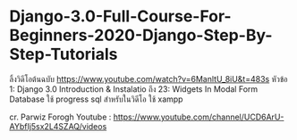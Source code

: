 # Django-3.0-Full-Course-For-Beginners-2020-Django-Step-By-Step-Tutorials

ลิ้งวิดีโอต้นฉบับ https://www.youtube.com/watch?v=6ManltU_8iU&t=483s 
หัวข้อ 1: Django 3.0 Introduction & Instalatio ถึง 23: Widgets In Modal Form 
Database ใช้ progress sql สำหรับในวิดีโอ ใช้ xampp

cr. Parwiz Forogh Youtube : https://www.youtube.com/channel/UCD6ArU-AYbfIj5sx2L4SZAQ/videos
